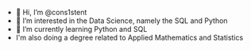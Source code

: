 - 👋 Hi, I’m @cons1stent
- 👀 I’m interested in the Data Science, namely the SQL and Python
- 🌱 I’m currently learning Python and SQL
- I'm also doing a degree related to Applied Mathematics and Statistics

<!---
cons1stent/cons1stent is a ✨ special ✨ repository because its `README.md` (this file) appears on your GitHub profile.
You can click the Preview link to take a look at your changes.
--->
